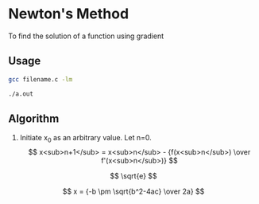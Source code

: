 # Newton's Method
To find the solution of a function using gradient

## Usage
```bash
gcc filename.c -lm
```
```bash
./a.out
```

## Algorithm
1. Initiate x<sub>0</sub> as an arbitrary value. Let n=0.
$$ x<sub>n+1</sub> = x<sub>n</sub> - {f(x<sub>n</sub>) \over f'(x<sub>n</sub>)} $$

$$ \sqrt{e} $$

$$ x = {-b \pm \sqrt{b^2-4ac} \over 2a} $$

